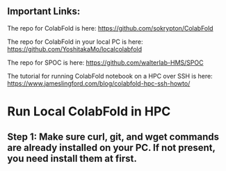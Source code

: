 ## Important Links:

The repo for ColabFold is here: https://github.com/sokrypton/ColabFold

The repo for ColabFold in your local PC is here: https://github.com/YoshitakaMo/localcolabfold

The repo for SPOC is here: https://github.com/walterlab-HMS/SPOC

The tutorial for running ColabFold notebook on a HPC over SSH is here: https://www.jameslingford.com/blog/colabfold-hpc-ssh-howto/

# Run Local ColabFold in HPC
## Step 1: Make sure curl, git, and wget commands are already installed on your PC. If not present, you need install them at first.
